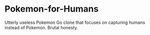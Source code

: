 # Pokemon-for-Humans
Utterly useless Pokemon Go clone that focuses on capturing humans instead of Pokemon. Brutal honesty.
